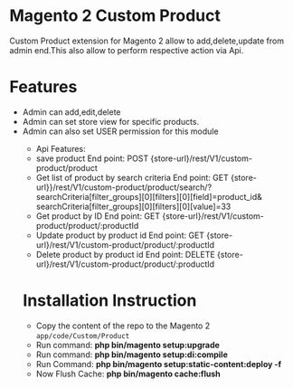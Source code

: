 Magento 2 Custom Product
==============================

Custom Product extension for Magento 2 allow to add,delete,update from admin end.This also allow to perform respective action via Api.

Features
==============================

<ul>
<li>Admin can add,edit,delete</li>
<li>Admin can set store view for specific products.</li>
<li>Admin can also set USER permission for this module</li>
  <ul>
    <li>Api Features:</li>
    <li>save product End point: POST {store-url}/rest/V1/custom-product/product</li>
    <li>Get list of product by search criteria End point: GET {store-url}}/rest/V1/custom-product/product/search/? searchCriteria[filter_groups][0][filters][0][field]=product_id& searchCriteria[filter_groups][0][filters][0][value]=33</li>
    <li>Get product by ID End point: GET {store-url}/rest/V1/custom-product/product/:productId</li>
    <li>Update product by product id End point: GET {store-url}/rest/V1/custom-product/product/:productId</li>
    <li>Delete product by product id End point: DELETE {store-url}/rest/V1/custom-product/product/:productId</li>
  </ul>



# Installation Instruction

* Copy the content of the repo to the Magento 2 `app/code/Custom/Product`
* Run command:
<b>php bin/magento setup:upgrade</b>
* Run command:
<b>php bin/magento setup:di:compile</b>
* Run Command:
<b>php bin/magento setup:static-content:deploy -f</b>
* Now Flush Cache: <b>php bin/magento cache:flush</b>
